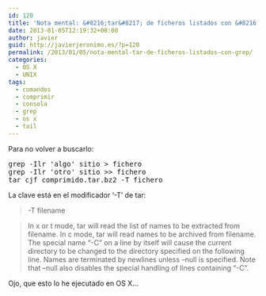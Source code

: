 ```yaml
---
id: 120
title: 'Nota mental: &#8216;tar&#8217; de ficheros listados con &#8216;grep&#8217;'
date: 2013-01-05T12:19:32+00:00
author: javier
guid: http://javierjeronimo.es/?p=120
permalink: /2013/01/05/nota-mental-tar-de-ficheros-listados-con-grep/
categories:
  - OS X
  - UNIX
tags:
  - comandos
  - comprimir
  - consola
  - grep
  - os x
  - tail
---
```

Para no volver a buscarlo:

<pre>grep -Ilr 'algo' sitio &gt; fichero
grep -Ilr 'otro' sitio &gt;&gt; fichero
tar cjf comprimido.tar.bz2 -T fichero</pre>

La clave está en el modificador &#8216;-T&#8217; de tar:

> -T filename
  
> In x or t mode, tar will read the list of names to be extracted from filename. In c mode, tar will read names to be archived from filename. The special name &#8220;-C&#8221; on a line by itself will cause the current directory to be changed to the directory specified on the following line. Names are terminated by newlines unless &#8211;null is specified. Note that &#8211;null also disables the special handling of lines containing &#8220;-C&#8221;.

Ojo, que esto lo he ejecutado en OS X&#8230;